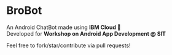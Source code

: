 # BroBot

An Android ChatBot made using <b> IBM Cloud </b> :triumph: <br/>
Developed for <b>Workshop on Android App Development @ SIT</b>
  
  Feel free to fork/star/contribute via pull requests! 
